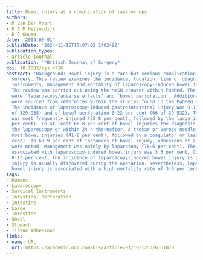 ```yaml
---
title: Bowel injury as a complication of laparoscopy
authors:
- M Van Der Voort
- E A M Heijnsdijk
- D J Gouma
date: '2004-09-01'
publishDate: '2024-11-15T17:07:02.140249Z'
publication_types:
- article-journal
publication: '*British Journal of Surgery*'
doi: 10.1002/bjs.4716
abstract: 'Background: Bowel injury is a rare but serious complication of laparoscopic
  surgery. This review examines the incidence, location, time of diagnosis, causative
  instruments, management and mortality of laparoscopy-induced bowel injury. Methods:
  The review was carried out using the MeSH browser within PubMed. The keywords used
  were ‘laparoscopy/adverse effects’ and ‘bowel perforation’. Additional articles
  were sourced from references within the studies found in the PubMed search. Results:
  The incidence of laparoscopy-induced gastrointestinal injury was 0·13 per cent (430
  of 329 935) and of bowel perforation 0·22 per cent (66 of 29 532). The small intestine
  was most frequently injured (55·8 per cent), followed by the large intestine (38·6
  per cent). In at least 66·8 per cent of bowel injuries the diagnosis was made during
  the laparoscopy or within 24 h thereafter. A trocar or Veress needle caused the
  most bowel injuries (41·8 per cent), followed by a coagulator or laser (25·6 per
  cent). In 68·9 per cent of instances of bowel injury, adhesions or a previous laparotomy
  were noted. Management was mainly by laparotomy (78·6 per cent). The mortality rate
  associated with laparoscopy-induced bowel injury was 3·6 per cent. Conclusion: At
  0·13 per cent, the incidence of laparoscopy-induced bowel injury is small and such
  injury is usually discovered during the operation. Nevertheless, laparoscopy-induced
  bowel injury is associated with a high mortality rate of 3·6 per cent.'
tags:
- Humans
- Laparoscopy
- Surgical Instruments
- Intestinal Perforation
- Intestine
- Large
- Intestine
- Small
- Stomach
- Tissue Adhesions
links:
- name: URL
  url: https://academic.oup.com/bjs/article/91/10/1253/6151070
---
```

